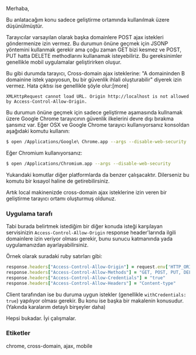Merhaba,

Bu anlatacağım konu sadece geliştirme ortamında kullanılmak üzere düşünülmüştür.

Tarayıcılar varsayılan olarak başka domainlere POST ajax istekleri göndermenize izin vermez. Bu durumun önüne geçmek için JSONP yöntemini kullanmak gerekir ama çoğu zaman GET bizi kesmez ve POST, PUT hatta DELETE methodlarını kullanamak isteyebiliriz. Bu gereksinimler genellikle mobil uygulamalar geliştirirken oluşur. 

Bu gibi durumda tarayıcı, Cross-domain ajax isteklerine: "A domaininden B domainine istek yapıyosun, bu bir güvenlik ihlali oluşturabilir" diyerek izin vermez. Hata çıktısı ise genellikle şöyle olur:[more]

```XMLHttpRequest cannot load URL. Origin http://localhost is not allowed by Access-Control-Allow-Origin.```
 
Bu durumun önüne geçmek için sadece geliştirme aşamasında kullnamak üzere Google Chrome tarayıcının güvenlik ilkelerini devre dışı bırakma şansınız var. Eğer OSX ve Google Chrome tarayıcı kullanıyorsanız konsoldan aşağıdaki komutu kullanın:

```bash
$ open /Applications/Google\ Chrome.app --args --disable-web-security
```

Eğer Chromium kullanıyorsanız:

```bash
$ open /Applications/Chromium.app --args --disable-web-security
```

Yukarıdaki komutlar diğer platformlarda da benzer çalışacaktır. Dilerseniz bu komutu bir kısayol haline de getirebilirsiniz. 

Artık local makinenizde cross-domain ajax isteklerine izin veren bir geliştirme tarayıcı ortamı oluşturmuş oldunuz. 


### Uygulama tarafı

Tabi burada belirtmek istediğim bir diğer konuda isteği karşılayan servisinizin ```Access-Control-Allow-Origin``` response header'larında ilgili domainlere izin veriyor olması gerekir, bunu sunucu katmanında yada uygulamanızdan ayarlayabilirsiniz. 

Örnek olarak suradaki ruby satırları gibi:

```ruby
response.headers["Access-Control-Allow-Origin"] = request.env['HTTP_ORIGIN'] 
response.headers["Access-Control-Allow-Methods"] = "GET, POST, PUT, DELETE, OPTIONS" 
response.headers["Access-Control-Allow-Credentials"] = "true" 
response.headers["Access-Control-Allow-Headers"] = "Content-type"
```

Client tarafından ise bu duruma uygun istekler (genellikle ```withCredentials: true```) yapılıyor olması gerekir. Bu konu ise başka bir makalenin konusudur. (Yakında karalarım detaylı birşeyler daha)

Hepsi bukadar.
İyi çalışmalar.

### Etiketler
chrome, cross-domain, ajax, mobile